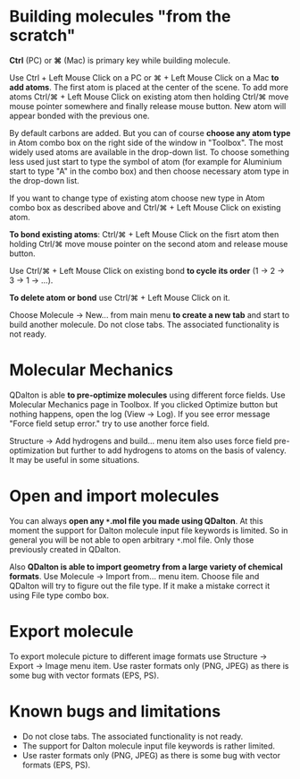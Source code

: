 # Building molecules "from the scratch" #

**Ctrl** (PC) or **⌘** (Mac) is primary key while building molecule.

Use Ctrl + Left Mouse Click on a PC or ⌘ + Left Mouse Click on a Mac **to add atoms**. The first atom is placed at the center of the scene. To add more atoms Ctrl/⌘ + Left Mouse Click on existing atom then holding Ctrl/⌘ move mouse pointer somewhere and finally release mouse button. New atom will appear bonded with the previous one.

By default carbons are added. But you can of course **choose any atom type** in Atom combo box on the right side of the window in "Toolbox". The most widely used atoms are available in the drop-down list. To choose something less used just start to type the symbol of atom (for example for Aluminium start to type "A" in the combo box) and then choose necessary atom type in the drop-down list.

If you want to change type of existing atom choose new type in Atom combo box as described above and Ctrl/⌘ + Left Mouse Click on existing atom.

**To bond existing atoms**:  Ctrl/⌘ + Left Mouse Click on the fisrt atom then holding Ctrl/⌘ move mouse pointer on the second atom and release mouse button.

Use Ctrl/⌘ + Left Mouse Click on existing bond **to cycle its order** (1 -> 2 -> 3 -> 1 -> ...).

**To delete atom or bond** use Ctrl/⌘ + Left Mouse Click on it.

Choose Molecule -> New... from main menu **to create a new tab** and start to build another molecule. Do not close tabs. The associated functionality is not ready.

# Molecular Mechanics #

QDalton is able **to pre-optimize molecules** using different force fields. Use Molecular Mechanics page in Toolbox. If you clicked Optimize button but nothing happens, open the log (View -> Log). If you see error message "Force field setup error." try to use another force field.

Structure -> Add hydrogens and build... menu item also uses force field pre-optimization but further to add hydrogens to atoms on the basis of valency. It may be useful in some situations.

# Open and import molecules #

You can always **open any `*`.mol file you made using QDalton**. At this moment the support for Dalton molecule input file keywords is limited. So in general you will be not able to open arbitrary `*`.mol file. Only those previously created in QDalton.

Also **QDalton is able to import geometry from a large variety of chemical formats**. Use Molecule -> Import from... menu item. Choose file and QDalton will try to figure out the file type. If it make a mistake correct it using File type combo box.

# Export molecule #
To export molecule picture to different image formats use Structure -> Export -> Image menu item. Use raster formats only (PNG, JPEG) as there is some bug with vector formats (EPS, PS).

# Known bugs and limitations #

  * Do not close tabs. The associated functionality is not ready.
  * The support for Dalton molecule input file keywords is rather limited.
  * Use raster formats only (PNG, JPEG) as there is some bug with vector formats (EPS, PS).